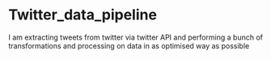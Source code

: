 # Twitter_data_pipeline
I am extracting tweets from twitter via twitter API and performing a bunch of transformations and processing on data in as optimised way as possible
